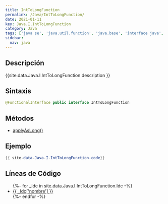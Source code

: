 ```yaml
---
title: IntToLongFunction
permalink: /Java/IntToLongFunction/
date: 2021-01-11
key: Java.I.IntToLongFunction
category: Java
tags: ['java se', 'java.util.function', 'java.base', 'interface java', 'Java 1.8']
sidebar: 
  nav: java
---
```


## Descripción
{{site.data.Java.I.IntToLongFunction.description }}

## Sintaxis
~~~java
@FunctionalInterface public interface IntToLongFunction
~~~

## Métodos
* [applyAsLong()](/Java/IntToLongFunction/applyAsLong/)

## Ejemplo
~~~java
{{ site.data.Java.I.IntToLongFunction.code}}
~~~

## Líneas de Código
<ul>
{%- for _ldc in site.data.Java.I.IntToLongFunction.ldc -%}
   <li>
       <a href="{{_ldc['url'] }}">{{ _ldc['nombre'] }}</a>
   </li>
{%- endfor -%}
</ul>
